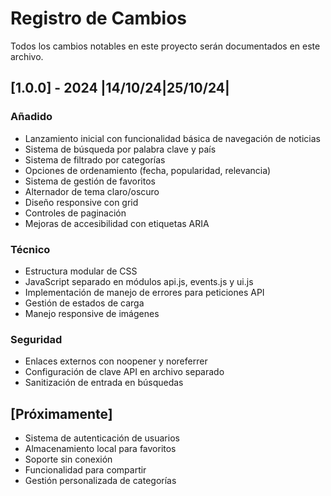# Registro de Cambios

Todos los cambios notables en este proyecto serán documentados en este archivo.

## [1.0.0] - 2024 |14/10/24|25/10/24|

### Añadido
- Lanzamiento inicial con funcionalidad básica de navegación de noticias
- Sistema de búsqueda por palabra clave y país
- Sistema de filtrado por categorías
- Opciones de ordenamiento (fecha, popularidad, relevancia)
- Sistema de gestión de favoritos
- Alternador de tema claro/oscuro
- Diseño responsive con grid
- Controles de paginación
- Mejoras de accesibilidad con etiquetas ARIA

### Técnico
- Estructura modular de CSS
- JavaScript separado en módulos api.js, events.js y ui.js
- Implementación de manejo de errores para peticiones API
- Gestión de estados de carga
- Manejo responsive de imágenes

### Seguridad
- Enlaces externos con noopener y noreferrer
- Configuración de clave API en archivo separado
- Sanitización de entrada en búsquedas

## [Próximamente]
- Sistema de autenticación de usuarios
- Almacenamiento local para favoritos
- Soporte sin conexión
- Funcionalidad para compartir
- Gestión personalizada de categorías